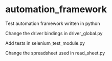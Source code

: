 # automation_framework
Test automation framework written in python

Change the driver bindings in driver_global.py

Add tests in selenium_test_module.py

Change the spreadsheet used in read_sheet.py

